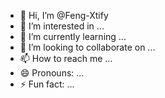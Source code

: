 - 👋 Hi, I’m @Feng-Xtify
- 👀 I’m interested in ...
- 🌱 I’m currently learning ...
- 💞️ I’m looking to collaborate on ...
- 📫 How to reach me ...
- 😄 Pronouns: ...
- ⚡ Fun fact: ...

<!---
Feng-Xtify/Feng-Xtify is a ✨ special ✨ repository because its `README.md` (this file) appears on your GitHub profile.
You can click the Preview link to take a look at your changes.
--->
